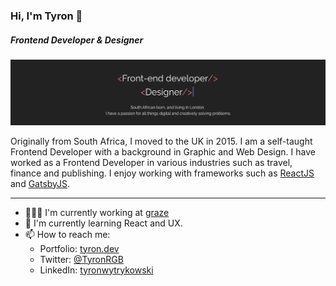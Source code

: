 ### Hi, I'm Tyron 👋 
##### Frontend Developer & Designer

![profile hero image](/images/portfolio.gif)

Originally from South Africa, I moved to the UK in 2015. I am a self-taught Frontend Developer with a background in Graphic and Web Design.
I have worked as a Frontend Developer in various industries such as travel, finance and publishing. I enjoy working with frameworks such as [ReactJS](https://reactjs.org/ "React") and [GatsbyJS](https://www.gatsbyjs.org/ "Gatsby").

---

- 👨🏻‍💻 I'm currently working at [graze](https://graze.com)
- 🌱 I'm currently learning React and UX.
- 📫 How to reach me: 
  - Portfolio: [tyron.dev](tyron.dev)
  - Twitter: [@TyronRGB](https://twitter.com/TyronRGB)
  - LinkedIn: [tyronwytrykowski](https://www.linkedin.com/in/tyronwytrykowski/)
<!-- **tyronwyt/tyronwyt** is a ✨ _special_ ✨ repository because its `README.md` (this file) appears on your GitHub profile.

Here are some ideas to get you started:

- 🔭 I’m currently working on ...
- 🌱 I’m currently learning ...
- 👯 I’m looking to collaborate on ...
- 🤔 I’m looking for help with ...
- 💬 Ask me about ...
- 📫 How to reach me: ...
- 😄 Pronouns: ...
- ⚡ Fun fact: ...
-->
